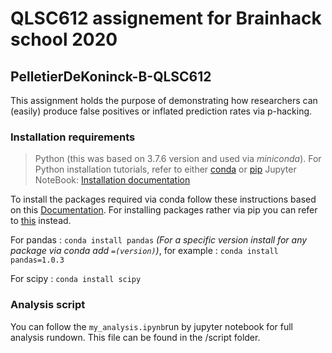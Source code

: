 # QLSC612 assignement for Brainhack school 2020

## PelletierDeKoninck-B-QLSC612

This assignment holds the purpose of demonstrating how researchers can (easily) produce false positives or inflated prediction rates via p-hacking.

### Installation requirements

> Python (this was based on 3.7.6 version and used via *miniconda*). For Python installation tutorials, refer to either [conda](https://docs.conda.io/projects/conda/en/latest/user-guide/install/index.html) or [pip](https://docs.python.org/3/using/index.html)
> Jupyter NoteBook: [Installation documentation](https://jupyter.org/install)

To install the packages required via conda follow these instructions based on this [Documentation](https://docs.anaconda.com/anaconda/user-guide/tasks/install-packages/). For installing packages rather via pip you can refer to [this](https://packaging.python.org/tutorials/installing-packages/) instead.

For pandas : ```conda install pandas``` 
*(For a specific version install for any package via conda add ```=(version)```)*, for example : ```conda install pandas=1.0.3 ``` 

For scipy :  ```conda install scipy```

### Analysis script

You can follow the ```my_analysis.ipynb```run by jupyter notebook for full analysis rundown. This file can be found in the /script folder.




